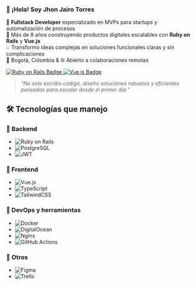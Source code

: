 ### 👋 ¡Hola! Soy **Jhon Jairo Torres**

🧠 **Fullstack Developer** especializado en MVPs para startups y automatización de procesos  
🚀 Más de 8 años construyendo productos digitales escalables con **Ruby on Rails** y **Vue.js**  
💡 Transformo ideas complejas en soluciones funcionales claras y sin complicaciones  
📍 Bogotá, Colombia & 🌐 Abierto a colaboraciones remotas  

<p>
  <a href="https://rubyonrails.org" target="_blank">
    <img src="https://img.shields.io/badge/Ruby_on_Rails-red?style=for-the-badge&logo=ruby-on-rails&logoColor=white" alt="Ruby on Rails Badge" />
  </a>
  <a href="https://vuejs.org" target="_blank">
    <img src="https://img.shields.io/badge/Vue.js-35495E?style=for-the-badge&logo=vue.js&logoColor=4FC08D" alt="Vue.js Badge" />
  </a>
</p>

> *“No solo escribo código, diseño soluciones robustas y eficientes pensadas para escalar desde el primer día.”*


## 🛠️ Tecnologías que manejo

### 🔹 Backend
- ![Ruby on Rails](https://img.shields.io/badge/Ruby%20on%20Rails-DD0031?style=flat&logo=ruby-on-rails&logoColor=white)
- ![PostgreSQL](https://img.shields.io/badge/PostgreSQL-4169E1?style=flat&logo=postgresql&logoColor=white)
- ![JWT](https://img.shields.io/badge/JWT-000000?style=flat&logo=jsonwebtokens&logoColor=white)

### 🔹 Frontend
- ![Vue.js](https://img.shields.io/badge/Vue.js-4FC08D?style=flat&logo=vue.js&logoColor=white)
- ![TypeScript](https://img.shields.io/badge/TypeScript-3178C6?style=flat&logo=typescript&logoColor=white)
- ![TailwindCSS](https://img.shields.io/badge/TailwindCSS-06B6D4?style=flat&logo=tailwind-css&logoColor=white)

### 🔹 DevOps y herramientas
- ![Docker](https://img.shields.io/badge/Docker-2496ED?style=flat&logo=docker&logoColor=white)
- ![DigitalOcean](https://img.shields.io/badge/DigitalOcean-0080FF?style=flat&logo=digitalocean&logoColor=white)
- ![Nginx](https://img.shields.io/badge/Nginx-009639?style=flat&logo=nginx&logoColor=white)
- ![GitHub Actions](https://img.shields.io/badge/GitHub%20Actions-2088FF?style=flat&logo=github-actions&logoColor=white)

### 🔹 Otros
- ![Figma](https://img.shields.io/badge/Figma-F24E1E?style=flat&logo=figma&logoColor=white)
- ![Trello](https://img.shields.io/badge/Trello-0052CC?style=flat&logo=trello&logoColor=white)
